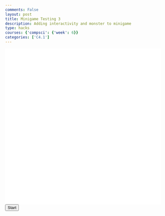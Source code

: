 ```yaml
---
comments: False
layout: post
title: Minigame Testing 3
description: Adding interactivity and monster to minigame
type: hacks
courses: {'compsci': {'week': 6}}
categories: ['C4.1']
---
```


<style>
    .container{
        display:block;
        background-color:white;
    }
</style>
<canvas id="display" class="container" height="500px" width="500px"></canvas>
<button id="startButton">Start</button>
<audio id="audio" src="/Group/audio/rainonwindow.mp3" preload="auto" loop="true"></audio>

<script type="module">
//import needed modules
import Character from "/Group/myScripts/GameScripts/MinigameCharacterMovement.js";
import Object from "/Group/myScripts/GameScripts/CreateObject.js";
import {Display, subDisplay} from "/Group/myScripts/GameScripts/Displays.js";

//define if the character is alive or not 
var isCharacterAlive = true;
var showCharacter = true;
//track whether death animation has happened
var deathAnimationTriggered = false;

//define canvas
var canvas = document.getElementById("display");
var hiddenCanvas = document.createElement("canvas");
hiddenCanvas.setAttribute("width","500px");
hiddenCanvas.setAttribute("height","500px");
hiddenCanvas.setAttribute("willReadFrequently",true);

//bind inputs to a controller
var myCharacter = new Character();
document.addEventListener("keydown",myCharacter.handleKeydown.bind(myCharacter));
document.addEventListener("keyup",myCharacter.handleKeyup.bind(myCharacter));

//vertical position and speed variables
var characterY = 0; // Initial vertical position of the character
var characterYSpeed = 0; // Vertical speed of the character

//create objects
    //main character
    var characterSpriteSheet = new Image();
    characterSpriteSheet.src = "/Group/images/Game/walking-sprite.png";
    var myCharacterObject = new Object("character", characterSpriteSheet,[44,54],[100,133],[0,500],5,1);
    if (isCharacterAlive === false){
        //draw player
    }
        //main character death
        var deathSpriteSheet = new Image();
        deathSpriteSheet.src = "/Group/images/Game/deathsprite.png";
        var deathObject = new Object("death", deathSpriteSheet, [24,54],[54,133],[0,1500],23,1);
        var showdeathObject = false;

        //character death fade 
        var fadeSpriteSheet = new Image();
        fadeSpriteSheet.src = "/Group/images/Game/deathscreenfade-sprite.png";
        var fadeObject = new Object("fade",fadeSpriteSheet,[100,100],[1078,500],[0,500],50,1);
        if (isCharacterAlive === false){
        }

    //potato monster
    var monsterSpriteSheet = new Image();
    monsterSpriteSheet.src = "/Group/images/Game/potatowalking-sprite.png";
    var monsterObject = new Object("potato", monsterSpriteSheet,[315, 320],[105, 106.666667],[100,250],4,1);
    monsterObject.UpdateFrame();

    //backgrounds
        //windows
        var windowSpriteSheet = new Image();
        windowSpriteSheet.src = "/Group/images/Game/window-rain-sprite.png";
        var windowObject1 = new Object("window", windowSpriteSheet,[100,100],[164,180],[30,174],22,1);
        var windowObject2 = new Object("window", windowSpriteSheet,[100,100],[164,180],[210,174],22,1);
        var windowObject3 = new Object("window", windowSpriteSheet,[100,100],[164,180],[385,174],22,1);
        var windowObject4 = new Object("window", windowSpriteSheet,[100,100],[164,180],[566,174],22,1);
        var windowObject5 = new Object("window", windowSpriteSheet,[100,100],[164,180],[747,174],22,1);
        windowObject1.UpdateFrame(1);
        windowObject2.UpdateFrame(4);
        windowObject3.UpdateFrame(7);
        windowObject4.UpdateFrame(3);
        windowObject5.UpdateFrame(6);

        //office background
        var backgroundImage = new Image();
        backgroundImage.src = "/Group/images/Game/officeroom4.png";
        var backgroundObject = new Object("background",backgroundImage,[394,175],[1078,500],[0,500],1,1,[0,0]);

        //elevator 
        var elevatorSpriteSheet = new Image();
        elevatorSpriteSheet.src = "/Group/images/Game/elevator-sprite.png"
        var elevatorObject = new Object("elevator",elevatorSpriteSheet,[58,64],[130,180],[948,203],11,1);

        //

    //text

var display = new subDisplay(canvas,[windowObject1,windowObject2,windowObject3,windowObject4,windowObject5,backgroundObject,elevatorObject,myCharacterObject,monsterObject,fadeObject,deathObject]);

var fps = 22;
var active = true;
var animId;
var currentFrame = 0;
var sec = 0;
function checkForOverlap(object1, object2) {
    var pos1 = object1.ReturnPosition().slice();
    var scale1 = object1.ReturnScale().slice();
    var xRange1 = [pos1[0], pos1[0] + scale1[0]];
    var yRange1 = [pos1[1], pos1[1] + scale1[1]];

    var pos2 = object2.ReturnPosition().slice();
    var scale2 = object2.ReturnScale().slice();
    var xRange2 = [pos2[0], pos2[0] + scale2[0]];
    var yRange2 = [pos2[1], pos2[1] + scale2[1]];

    if (
        xRange1[0] >= xRange2[0] &&
        xRange1[0] <= xRange2[1] &&
        yRange1[0] >= yRange2[0] &&
        yRange1[0] <= yRange2[1]
    ) {
        return true;
    }

    if (
        xRange1[0] >= xRange2[0] &&
        xRange1[0] <= xRange2[1] &&
        yRange1[1] >= yRange2[0] &&
        yRange1[1] <= yRange2[1]
    ) {
        return true;
    }

    if (
        xRange1[1] >= xRange2[0] &&
        xRange1[1] <= xRange2[1] &&
        yRange1[0] >= yRange2[0] &&
        yRange1[0] <= yRange2[1]
    ) {
        return true;
    }

    if (
        xRange1[1] >= xRange2[0] &&
        xRange1[1] <= xRange2[1] &&
        yRange1[1] >= yRange2[0] &&
        yRange1[1] <= yRange2[1]
    ) {
        return true;
    }

    return false;
}
function frame(){ //when a frame is updated
    currentFrame = (currentFrame+1)%fps;
    if (currentFrame == 0){sec+=1}

    //run window animations
    windowObject1.UpdateFrame();
    windowObject2.UpdateFrame();
    windowObject3.UpdateFrame();    
    windowObject4.UpdateFrame();    
    windowObject5.UpdateFrame();
    if ((currentFrame % Math.round(fps/4)) == 0){
    //run elevator frame
    elevatorObject.UpdateFrame();
    }

    //run monster walking animation
    monsterObject.UpdateFrame();

    var pos = myCharacter.onFrame(fps); //update frame, and get position
    pos = [pos.x,500-pos.y]; //fix position
    // Add a conditional check to limit the character's y-coordinate
    if (pos[1] < 240) {
        pos[1] = 240;
    }
     if (pos[1] > 500) {
        pos[1] = 500;
    }
    if (pos[0] < -32) {
        pos[0] = -32;
    }

    // Calculate the distance between the character and the monster
    var characterX = pos[0];
    var characterY = pos[1];
    var monsterX = monsterObject.position[0];
    var monsterY = monsterObject.position[1];
    var deltaX = characterX - monsterX;
    var deltaY = characterY - monsterY;
    var distance = Math.sqrt(deltaX * deltaX + deltaY * deltaY);

    // Define a speed at which the monster follows the character
    var monsterSpeed = 2;

    if (distance > monsterSpeed) {
        var angle = Math.atan2(deltaY, deltaX);
        var newX = monsterX + monsterSpeed * Math.cos(angle);
        var newY = monsterY + monsterSpeed * Math.sin(angle);
        monsterObject.OverridePosition([newX, newY]);
    }

     // Check for overlap between the character and the monster
    if (checkForOverlap(myCharacterObject, monsterObject)) {
        isCharacterAlive = false;
        showCharacter = false;
    }

    //console.log(pos)

    //draw frame
    var ctx = canvas.getContext("2d");
    ctx.clearRect(0,0,500,500); 

    //console.log(pos)
    if(pos[0]>=-64 && pos[0]<1008){
    myCharacterObject.OverridePosition(pos); //update character position
    if(myCharacter.movingX == true){ //if charavter is moving then animate
        if (currentFrame % Math.round(fps/12)==0){
        myCharacterObject.UpdateFrame()
        }
    }
    }
    else{
        if(pos[0]<-64){
            myCharacter.position = {x:-64,y:myCharacter.position.y}
        }
        else{
            myCharacter.position = {x:1008,y:myCharacter.position.y}
        }
    }

    if (pos[0]>=0 && pos[0]<576){
    display.OverrideScroll([-pos[0],0]); //scroll everything
    }
    
    if (checkForOverlap(myCharacterObject, monsterObject)) {
        console.log("test");
    }
    if (checkForOverlap(myCharacterObject, monsterObject) || checkForOverlap(myCharacterObject, monsterObject)) {
    console.log("test");
    showdeathObject = true;
    }

    //console.log("fired")

    display.draw(1); //type 1 = with camera offset, type 2 = without camera offset

    // Draw the character or death sprite based on isCharacterAlive
    if (isCharacterAlive && showCharacter) {
    } else if (!deathAnimationTriggered){
        // Draw the "deathsprite.png" in the character's position
        var characterPosition = myCharacterObject.ReturnPosition();
        deathObject.OverridePosition([characterPosition[0] + 23, characterPosition[1]]); // Adjust the position
        deathObject.UpdateFrame();
        fadeObject.UpdateFrame();
        display.draw(1); // Draw the death sprite
        deathAnimationTriggered = true; //mark death animation as triggered
    }

    canvas.getContext("2d").drawImage(hiddenCanvas,0,0); //draw shadows overtop

    // Drawing the death sprite
    if (showdeathObject) {
        if (currentFrame % Math.round(fps/8)==0){
        deathObject.UpdateFrame()
        fadeObject.UpdateFrame()
        }
    }
    //draw the death fade
    if (showdeathObject) {
        if (currentFrame % Math.round(fps/18)==0){
        fadeObject.UpdateFrame()
        }
    }
    //run function again
    setTimeout(function() {
        if(active==true){
            animId = requestAnimationFrame(frame)};}, 1000 / fps);
}

//canvas.addEventListener("mousemove", function(e){
//    var scale = lightObject.ReturnScale();
//    lightObject.OverridePosition([e.offsetX-scale[0]/2,e.offsetY+scale[1]/2])
//});

 let isCanvasCodeInitialized = false;
// Add a click event listener to the button
startButton.addEventListener("click", function () {
    if (!isCanvasCodeInitialized) { // Run the canvas code only when the button is clicked
        // Reset the variables
        isCharacterAlive = true;
        showCharacter = true;
        audio.play();
        frame();
        isCanvasCodeInitialized = true;
    }
});
</script>
